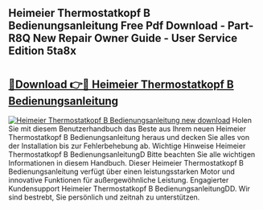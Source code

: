 ## Heimeier Thermostatkopf B Bedienungsanleitung Free Pdf Download - Part-R8Q New Repair Owner Guide - User Service Edition 5ta8x

# <h2><a href="http://df1abjz.blite.top/?on=Heimeier+Thermostatkopf+B+Bedienungsanleitung">🔗Download 👉🔴 Heimeier Thermostatkopf B Bedienungsanleitung</a></h2>

[![Heimeier Thermostatkopf B Bedienungsanleitung new download](https://i.imgur.com/lujVjoI.png)](http://df1abjz.blite.top/?on=Heimeier+Thermostatkopf+B+Bedienungsanleitung)
Holen Sie mit diesem Benutzerhandbuch das Beste aus Ihrem neuen Heimeier Thermostatkopf B Bedienungsanleitung heraus und decken Sie alles von der Installation bis zur Fehlerbehebung ab. Wichtige Hinweise Heimeier Thermostatkopf B BedienungsanleitungD Bitte beachten Sie alle wichtigen Informationen in diesem Handbuch. Dieser Heimeier Thermostatkopf B Bedienungsanleitung verfügt über einen leistungsstarken Motor und innovative Funktionen für außergewöhnliche Leistung. Engagierter Kundensupport Heimeier Thermostatkopf B BedienungsanleitungDD. Wir sind bestrebt, Sie persönlich und zeitnah zu unterstützen.
